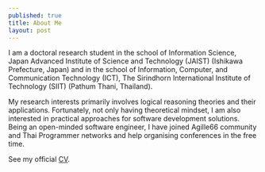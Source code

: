 ```yaml
---
published: true
title: About Me 
layout: post
---
```

I am a doctoral research student in the school of Information Science, Japan Advanced Institute of Science and Technology (JAIST) (Ishikawa Prefecture, Japan) and in the school of Information, Computer, and Communication Technology  (ICT), The Sirindhorn International Institute of Technology (SIIT) (Pathum Thani, Thailand).

My research interests primarily involves logical reasoning theories and their applications. Fortunately, not only having theoretical mindset, I am also interested in practical approaches for software development solutions. Being an open-minded software engineer, I have joined Agille66 community and Thai Programmer networks and help organising conferences in the free time.

See my official [CV](https://drive.google.com/file/d/0B3XK_HW-FzZaMldXMm52V3RpV2c/view).